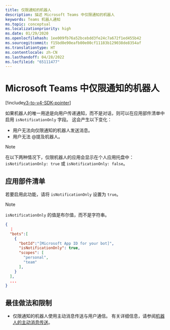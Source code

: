 ```yaml
---
title: 仅限通知的机器人
description: 描述 Microsoft Teams 中仅限通知的机器人
keywords: Teams 机器人通知
ms.topic: conceptual
ms.localizationpriority: high
ms.date: 01/29/2020
ms.openlocfilehash: 1ee009fb76a52bcebdd3fe24c7a672f1ed455b42
ms.sourcegitcommit: f15bd0e90eafb00e00cf11183b129038de8354af
ms.translationtype: HT
ms.contentlocale: zh-CN
ms.lasthandoff: 04/28/2022
ms.locfileid: "65111477"
---
```

# <a name="notification-only-bots-in-microsoft-teams"></a>Microsoft Teams 中仅限通知的机器人

[!include[v3-to-v4-SDK-pointer](~/includes/v3-to-v4-pointer-bots.md)]

如果机器人的唯一用途是向用户传递通知，而不是对话，则可以在应用部件清单中启用 `isNotificationOnly` 字段。 这会产生以下变化：

* 用户无法向仅限通知的机器人发送消息。
* 用户无法 @提及机器人。

> [!NOTE]
> 在以下两种情况下，仅限机器人的应用会显示在个人应用托盘中：`isNotificationOnly: true` 或 `isNotificationOnly: false`。

## <a name="app-manifest"></a>应用部件清单

若要启用此功能，请将 `isNotificationOnly` 设置为 `true`。

> [!NOTE]
> `isNotificationOnly` 的值是布尔值，而不是字符串。

```json
{
  ⋮
  "bots":[
    {
      "botId":"[Microsoft App ID for your bot]",
      "isNotificationOnly": true,
      "scopes": [
        "personal",
        "team"
      ],
    }
  ],
  ...
}
```

## <a name="best-practices-and-limitations"></a>最佳做法和限制

* 仅限通知的机器人使用主动消息传送与用户通信。 有关详细信息，请参阅[机器人的主动消息传送](~/resources/bot-v3/bot-conversations/bots-conv-proactive.md)。
